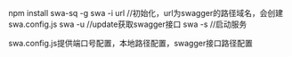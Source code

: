 npm install swa-sq -g swa -i url //初始化，url为swagger的路径域名，会创建swa.config.js 
swa -u //update获取swagger接口 
swa -s //启动服务

swa.config.js提供端口号配置，本地路径配置，swagger接口路径配置
